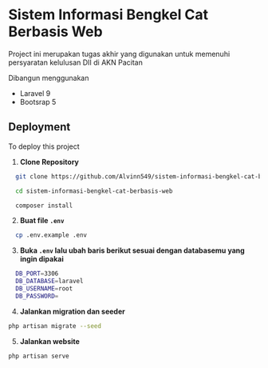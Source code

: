 
# Sistem Informasi Bengkel Cat Berbasis Web

Project ini merupakan tugas akhir yang digunakan untuk memenuhi persyaratan kelulusan DII di AKN Pacitan

Dibangun menggunakan 
- Laravel 9
- Bootsrap 5


## Deployment

To deploy this project

1. **Clone Repository**

```bash
  git clone https://github.com/Alvinn549/sistem-informasi-bengkel-cat-berbasis-web

  cd sistem-informasi-bengkel-cat-berbasis-web

  composer install
```
2. **Buat file `.env`**

```bash
  cp .env.example .env
```

3. **Buka `.env` lalu ubah baris berikut sesuai dengan databasemu yang ingin dipakai**
```bash
  DB_PORT=3306
  DB_DATABASE=laravel
  DB_USERNAME=root
  DB_PASSWORD=
```

4. **Jalankan migration dan seeder**

```bash
php artisan migrate --seed
```

5. **Jalankan website**

```bash
php artisan serve
```
